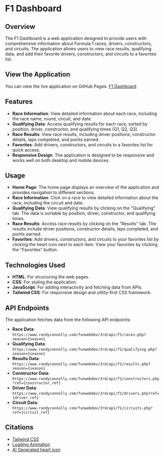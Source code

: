 # F1 Dashboard

## Overview

The F1 Dashboard is a web application designed to provide users with comprehensive information about Formula 1 races, drivers, constructors, and circuits. The application allows users to view race results, qualifying data, and add their favorite drivers, constructors, and circuits to a favorites list.

## View the Application

You can view the live application on GitHub Pages: [F1 Dashboard](https://ewush956.github.io/Comp3612Assignment2/)

## Features

- **Race Information**: View detailed information about each race, including the race name, round, circuit, and date.
- **Qualifying Data**: Access qualifying results for each race, sorted by position, driver, constructor, and qualifying times (Q1, Q2, Q3).
- **Race Results**: View race results, including driver positions, constructor details, laps completed, and points earned.
- **Favorites**: Add drivers, constructors, and circuits to a favorites list for quick access.
- **Responsive Design**: The application is designed to be responsive and works well on both desktop and mobile devices.

## Usage

- **Home Page**: The home page displays an overview of the application and provides navigation to different sections.
- **Race Information**: Click on a race to view detailed information about the race, including the circuit and date.
- **Qualifying Data**: View qualifying results by clicking on the "Qualifying" tab. The data is sortable by position, driver, constructor, and qualifying times.
- **Race Results**: Access race results by clicking on the "Results" tab. The results include driver positions, constructor details, laps completed, and points earned.
- **Favorites**: Add drivers, constructors, and circuits to your favorites list by clicking the heart icon next to each item. View your favorites by clicking the "Favorites" button.

## Technologies Used

- **HTML**: For structuring the web pages.
- **CSS**: For styling the application.
- **JavaScript**: For adding interactivity and fetching data from APIs.
- **Tailwind CSS**: For responsive design and utility-first CSS framework.

## API Endpoints

The application fetches data from the following API endpoints:

- **Race Data**: `https://www.randyconnolly.com/funwebdev/3rd/api/f1/races.php?season={season}`
- **Qualifying Data**: `https://www.randyconnolly.com/funwebdev/3rd/api/f1/qualifying.php?season={season}`
- **Results Data**: `https://www.randyconnolly.com/funwebdev/3rd/api/f1/results.php?season={season}`
- **Constructor Data**: `https://www.randyconnolly.com/funwebdev/3rd/api/f1/constructors.php?ref={constructor_ref}`
- **Driver Data**: `https://www.randyconnolly.com/funwebdev/3rd/api/f1/drivers.php?ref={driver_ref}`
- **Circuit Data**: `https://www.randyconnolly.com/funwebdev/3rd/api/f1/circuits.php?ref={circuit_ref}`


## Citations
- [Tailwind CSS](https://tailwindcss.com/) 
- [Loading Animation](https://giphy.com/stickers/jaguar-jaguar85-jaguarrussia-duWMCvxS6XAhpHNpVL/)
- [AI Generated heart icon](https://chatgpt.com/)

